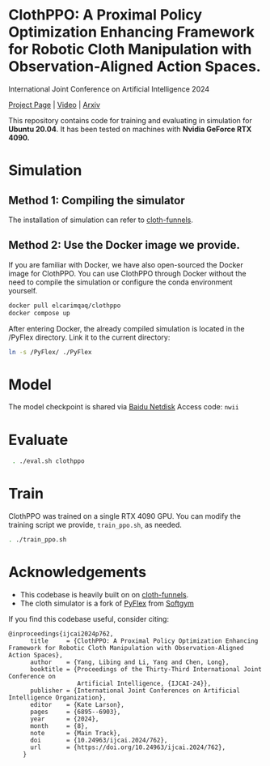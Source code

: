 # ClothPPO: A Proximal Policy Optimization Enhancing Framework for Robotic Cloth Manipulation with Observation-Aligned Action Spaces.

International Joint Conference  on Artificial  Intelligence 2024

[Project Page](vpx-ecnu.github.io/ClothPPO-website/) | [Video](https://www.bilibili.com/video/BV1dmWpekE6s/) | [Arxiv](https://arxiv.org/abs/2405.04549)

This repository contains code for training and evaluating in simulation for **Ubuntu 20.04**. It has been tested on machines with **Nvidia GeForce RTX 4090.**

# Simulation

## Method 1: Compiling the simulator

The installation of simulation can refer to [cloth-funnels](https://github.com/real-stanford/cloth-funnels?tab=readme-ov-file#simulation).

## Method 2: Use the Docker image we provide.

If you are familiar with Docker, we have also open-sourced the Docker image for ClothPPO. You can use ClothPPO through Docker without the need to compile the simulation or configure the conda environment yourself.

```bash
docker pull elcarimqaq/clothppo 
docker compose up
```
After entering Docker, the already compiled simulation is located in the /PyFlex directory.
Link it to the current directory:
```bash
ln -s /PyFlex/ ./PyFlex
```


# Model

The model checkpoint is shared via [Baidu Netdisk](https://pan.baidu.com/s/147WW6XvGf24xrW8gzq4GCA)   Access code: `nwii`

# Evaluate

```bash
 . ./eval.sh clothppo
```

# Train

ClothPPO was trained on a single RTX 4090 GPU. You can modify the training script we provide, `train_ppo.sh`, as needed.

```bash
. ./train_ppo.sh 
```

# Acknowledgements

* This codebase is heavily built on on [cloth-funnels](https://github.com/real-stanford/cloth-funnels).
* The cloth simulator is a fork of [PyFlex](https://github.com/YunzhuLi/PyFleX) from [Softgym](https://github.com/Xingyu-Lin/softgym)

If you find this codebase useful, consider citing:

```
@inproceedings{ijcai2024p762,
      title     = {ClothPPO: A Proximal Policy Optimization Enhancing Framework for Robotic Cloth Manipulation with Observation-Aligned Action Spaces},
      author    = {Yang, Libing and Li, Yang and Chen, Long},
      booktitle = {Proceedings of the Thirty-Third International Joint Conference on
                   Artificial Intelligence, {IJCAI-24}},
      publisher = {International Joint Conferences on Artificial Intelligence Organization},
      editor    = {Kate Larson},
      pages     = {6895--6903},
      year      = {2024},
      month     = {8},
      note      = {Main Track},
      doi       = {10.24963/ijcai.2024/762},
      url       = {https://doi.org/10.24963/ijcai.2024/762},
    }
```
